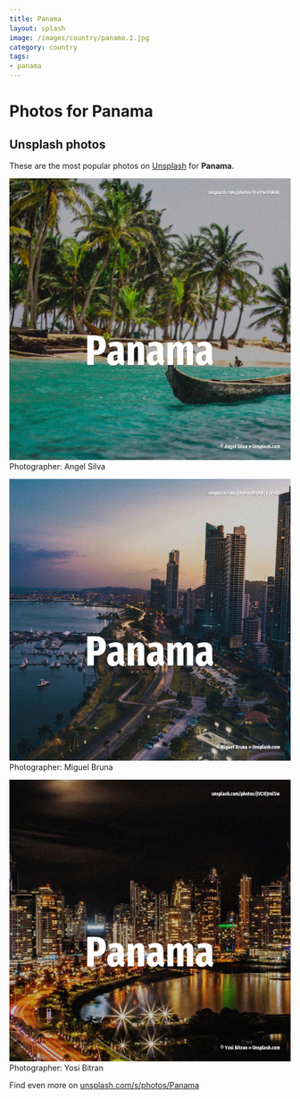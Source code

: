 ```yaml
---
title: Panama
layout: splash
image: /images/country/panama.1.jpg
category: country
tags:
- panama
---
```

# Photos for Panama
 
## Unsplash photos
These are the most popular photos on [Unsplash](https://unsplash.com) for **Panama**.
 
![Panama](/images/country/panama.1.jpg)
Photographer:  Angel Silva
 
![Panama](/images/country/panama.2.jpg)
Photographer:  Miguel Bruna
 
![Panama](/images/country/panama.3.jpg)
Photographer:  Yosi Bitran
 
Find even more on [unsplash.com/s/photos/Panama](https://unsplash.com/s/photos/Panama)
 
